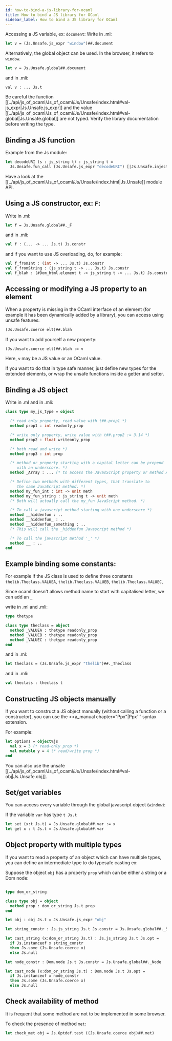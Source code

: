 ```yaml
---
id: how-to-bind-a-js-library-for-ocaml
title: How to bind a JS library for OCaml
sidebar_label: How to bind a JS library for OCaml
---
```


Accessing a JS variable, ex: `document`:
Write in .ml:

```ocaml
let v = (Js.Unsafe.js_expr "window")##.document
```

Alternatively, the global object can be used. In the browser, it refers to `window`.
```ocaml
let v = Js.Unsafe.global##.document
```

and in .mli:

```
val v : ... Js.t
```

Be careful the function [[../api/js_of_ocaml/Js_of_ocaml/Js/Unsafe/index.html#val-js_expr|Js.Unsafe.js_expr]]
and the value [[../api/js_of_ocaml/Js_of_ocaml/Js/Unsafe/index.html#val-global|Js.Unsafe.global]] are not typed.
Verify the library documentation before writing the type.


## Binding a JS function

Example from the Js module:
```ocaml
let decodeURI (s : js_string t) : js_string t =
  Js.Unsafe.fun_call (Js.Unsafe.js_expr "decodeURI") [|Js.Unsafe.inject s|]
```

Have a look at the [[../api/js_of_ocaml/Js_of_ocaml/Js/Unsafe/index.html|Js.Unsafe]] module API.

## Using a JS constructor, ex: `F`:
Write in .ml:

```ocaml
let f = Js.Unsafe.global##._F
```
and in .mli:

```ocaml
val f : (... -> ... Js.t) Js.constr
```

and if you want to use JS overloading, do, for example:
```ocaml
val f_fromInt : (int -> ... Js.t) Js.constr
val f_fromString : (js_string t -> ... Js.t) Js.constr
val f_blah : (#Dom_html.element t -> js_string t -> ... Js.t) Js.constr
```

## Accessing or modifying a JS property to an element

When a property is missing in the OCaml interface of an element (for example
it has been dynamically added by a library), you can access using unsafe
features:

```ocaml
(Js.Unsafe.coerce elt)##.blah
```

If you want to add yourself a new property:
```ocaml
(Js.Unsafe.coerce elt)##.blah := v
```

Here, `v` may be a JS value or an OCaml value.

If you want to do that in type safe manner, just define new types for the
extended elements, or wrap the unsafe functions inside a getter and setter.

## Binding a JS object

Write in .ml and in .mli:

```ocaml
class type my_js_type = object

  (* read only property, read value with t##.prop1 *)
  method prop1 : int readonly_prop

  (* write only property, write value with t##.prop2 := 3.14 *)
  method prop2 : float writeonly_prop

  (* both read and write *)
  method prop3 : int prop

  (* method or property starting with a capital letter can be prepend
     with an underscore. *)
  method _Array : ... (* to access the JavasScript property or method Array *)

  (* Define two methods with different types, that translate to
     the same JavaScript method. *)
  method my_fun_int : int -> unit meth
  method my_fun_string : js_string t -> unit meth
  (* Both will actually call the my_fun JavaScript method. *)

  (* To call a javascript method starting with one underscore *)
  method __hiddenfun : ..
  method __hiddenfun_ : ..
  method __hiddenfun_something : ..
  (* This will call the _hiddenfun Javascript method *)

  (* To call the javascript method '_' *)
  method __ : ..
end
```

## Example binding some constants:

For example if the JS class is used to define three constants `thelib.Theclass.VALUEA`, `thelib.Theclass.VALUEB`, `thelib.Theclass.VALUEC`,

Since ocaml doesn't allows method name to start with capitalised letter, we can add an `_`

write in .ml and .mli:

```ocaml
type thetype

class type theclass = object
  method _VALUEA : thetype readonly_prop
  method _VALUEB : thetype readonly_prop
  method _VALUEC : thetype readonly_prop
end
```

and in .ml:

```ocaml
let theclass = (Js.Unsafe.js_expr "thelib")##._Theclass
```

and in .mli:

```ocaml
val theclass : theclass t
```

## Constructing JS objects manually

If you want to construct a JS object manually
(without calling a function or a constructor), you can use
the <<a_manual chapter="Ppx"|Ppx``` syntax extension.

For example:
```ocaml
let options = object%js
  val x = 3 (* read-only prop *)
  val mutable y = 4 (* read/write prop *)
end
```

You can also use the unsafe [[../api/js_of_ocaml/Js_of_ocaml/Js/Unsafe/index.html#val-obj|Js.Unsafe.obj]].

## Set/get variables

You can access every variable through the global javascript object (`window`):

If the variable `var` has type `t Js.t`

```ocaml
let set (x:t Js.t) = Js.Unsafe.global##.var := x
let get x : t Js.t = Js.Unsafe.global##.var
```

## Object property with multiple types

If you want to read a property of an object which can have multiple types, you can define an intermediate type to do typesafe casting ex:

Suppose the object `obj` has a property `prop` which can be either a string or a Dom node:

```ocaml

type dom_or_string

class type obj = object
  method prop : dom_or_string Js.t prop
end

let obj : obj Js.t = Js.Unsafe.js_expr "obj"

let string_constr : Js.js_string Js.t Js.constr = Js.Unsafe.global##._String

let cast_string (x:dom_or_string Js.t) : Js.js_string Js.t Js.opt =
  if Js.instanceof x string_constr
  then Js.some (Js.Unsafe.coerce x)
  else Js.null

let node_constr : Dom.node Js.t Js.constr = Js.Unsafe.global##._Node

let cast_node (x:dom_or_string Js.t) : Dom.node Js.t Js.opt =
  if Js.instanceof x node_constr
  then Js.some (Js.Unsafe.coerce x)
  else Js.null

```

## Check availability of method

It is frequent that some method are not to be implemented in some browser.

To check the presence of method `met`:

```ocaml
let check_met obj = Js.Optdef.test ((Js.Unsafe.coerce obj)##.met)
```
